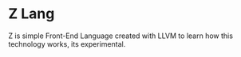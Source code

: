 # Z Lang

Z is simple Front-End Language created with LLVM to learn how this technology works, its experimental.
